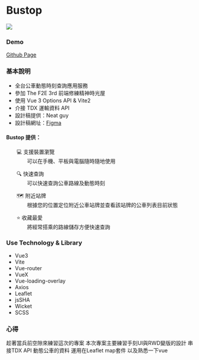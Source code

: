 # Bustop
![](https://cdn.discordapp.com/attachments/726376206177665069/974932933423030322/bustop.jpeg)

### Demo
[Github Page](https://zx12201220.github.io/Bustop/#/searchBus)


### 基本說明

- 全台公車動態時刻查詢應用服務
- 參加 The F2E 3rd 前端修練精神時光屋
- 使用 Vue 3 Options API & Vite2
- 介接 TDX 運輸資料 API
- 設計稿提供：Neat guy
- 設計稿網址：[Figma](https://www.figma.com/file/Se5uA80osOmNnWeeiaEO91/BUSTOP?node-id=0%3A1)

#### Bustop 提供：

&emsp;&emsp;💻 支援裝置瀏覽\
&emsp;&emsp;&emsp;&emsp;可以在手機、平板與電腦隨時隨地使用

&emsp;&emsp;🔍 快速查詢\
&emsp;&emsp;&emsp;&emsp;可以快速查詢公車路線及動態時刻

&emsp;&emsp;🗺 附近站牌\
&emsp;&emsp;&emsp;&emsp;根據您的位置定位附近公車站牌並查看該站牌的公車列表目前狀態

&emsp;&emsp;⭐ 收藏最愛\
&emsp;&emsp;&emsp;&emsp;將經常搭乘的路線儲存方便快速查詢

### Use Technology & Library

- Vue3
- Vite
- Vue-router
- VueX
- Vue-loading-overlay
- Axios
- Leaflet
- jsSHA
- Wicket
- SCSS

### 心得
趁著當兵前空隙來練習這次的專案
本次專案主要練習手刻UI與RWD變版的設計
串接TDX API 動態公車的資料 運用在Leaflet map套件
以及熟悉一下vue
